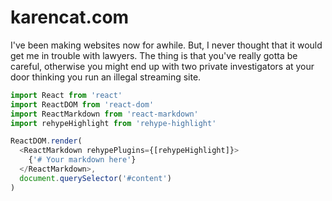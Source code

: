# karencat.com

I've been making websites now for awhile. But, I never thought that it would get me in trouble with lawyers. The thing is that you've really gotta be careful, otherwise you might end up with two private investigators at your door thinking you run an illegal streaming site.

```js
import React from 'react'
import ReactDOM from 'react-dom'
import ReactMarkdown from 'react-markdown'
import rehypeHighlight from 'rehype-highlight'

ReactDOM.render(
  <ReactMarkdown rehypePlugins={[rehypeHighlight]}>
    {'# Your markdown here'}
  </ReactMarkdown>,
  document.querySelector('#content')
)
```
